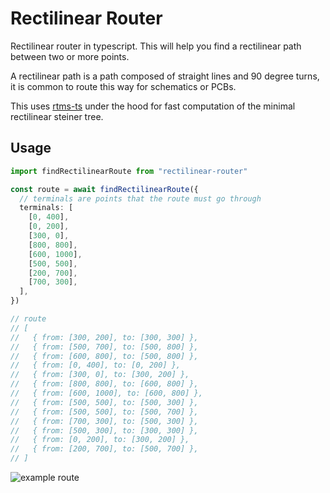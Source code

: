 # Rectilinear Router

Rectilinear router in typescript. This will help you find a rectilinear path
between two or more points.

A rectilinear path is a path composed of straight lines and 90 degree turns, it
is common to route this way for schematics or PCBs.

This uses [rtms-ts](https://github.com/seveibar/rtms-ts) under the hood for fast
computation of the minimal rectilinear steiner tree.

## Usage

```ts
import findRectilinearRoute from "rectilinear-router"

const route = await findRectilinearRoute({
  // terminals are points that the route must go through
  terminals: [
    [0, 400],
    [0, 200],
    [300, 0],
    [800, 800],
    [600, 1000],
    [500, 500],
    [200, 700],
    [700, 300],
  ],
})

// route
// [
//   { from: [300, 200], to: [300, 300] },
//   { from: [500, 700], to: [500, 800] },
//   { from: [600, 800], to: [500, 800] },
//   { from: [0, 400], to: [0, 200] },
//   { from: [300, 0], to: [300, 200] },
//   { from: [800, 800], to: [600, 800] },
//   { from: [600, 1000], to: [600, 800] },
//   { from: [500, 500], to: [500, 300] },
//   { from: [500, 500], to: [500, 700] },
//   { from: [700, 300], to: [500, 300] },
//   { from: [500, 300], to: [300, 300] },
//   { from: [0, 200], to: [300, 200] },
//   { from: [200, 700], to: [500, 700] },
// ]
```

![example route](https://user-images.githubusercontent.com/1910070/185801423-b057accb-4a87-428d-9b9f-a39badaea970.jpeg)
